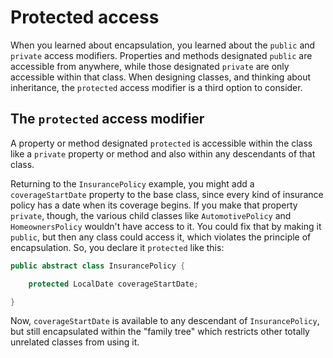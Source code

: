 # Protected access

When you learned about encapsulation, you learned about the `public` and `private` access modifiers. Properties and methods designated `public` are accessible from anywhere, while those designated `private` are only accessible within that class. When designing classes, and thinking about inheritance, the `protected` access modifier is a third option to consider.

## The `protected` access modifier

A property or method designated `protected` is accessible within the class like a `private` property or method and also within any descendants of that class.

Returning to the `InsurancePolicy` example, you might add a `coverageStartDate` property to the base class, since every kind of insurance policy has a date when its coverage begins. If you make that property `private`, though, the various child classes like `AutomotivePolicy` and `HomeownersPolicy` wouldn't have access to it. You could fix that by making it `public`, but then any class could access it, which violates the principle of encapsulation. So, you declare it `protected` like this:

```java
public abstract class InsurancePolicy {

    protected LocalDate coverageStartDate;

}
```

Now, `coverageStartDate` is available to any descendant of `InsurancePolicy`, but still encapsulated within the "family tree" which restricts other totally unrelated classes from using it.